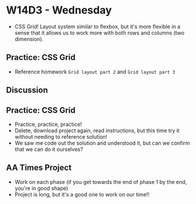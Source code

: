 # W14D3 - Wednesday
- CSS Grid! Layout system similar to flexbox, but it's more flexible in a sense that it allows us to work more with both rows and columns (two dimension).

## Practice: CSS Grid
- Reference homework `Grid layout part 2` and `Grid layout part 3`

## Discussion

## Practice: CSS Grid
- Practice, practice, practice!
- Delete, download project again, read instructions, but this time try it without needing to reference solution!
- We saw me code out the solution and understood it, but can we confirm that we can do it ourselves?

## AA Times Project
- Work on each phase (if you get towards the end of phase 1 by the end, you're in good shape)
- Project is long, but it's a good one to work on our time!!